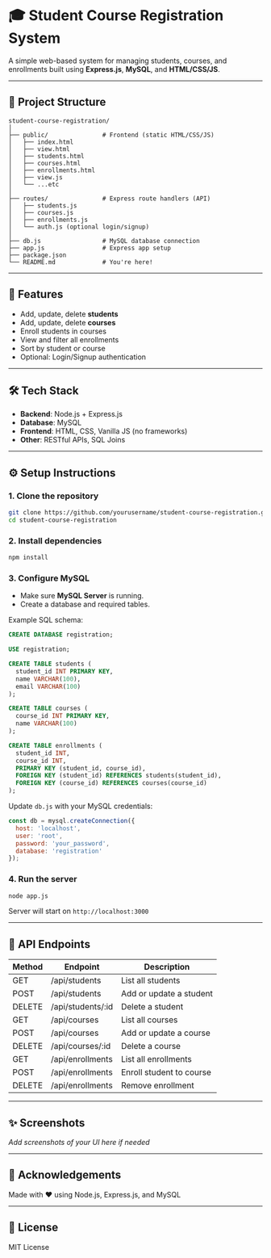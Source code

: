 # 🎓 Student Course Registration System

A simple web-based system for managing students, courses, and enrollments built using **Express.js**, **MySQL**, and **HTML/CSS/JS**.

---

## 📁 Project Structure

```
student-course-registration/
│
├── public/               # Frontend (static HTML/CSS/JS)
│   ├── index.html
│   ├── view.html
│   ├── students.html
│   ├── courses.html
│   ├── enrollments.html
│   ├── view.js
│   └── ...etc
│
├── routes/               # Express route handlers (API)
│   ├── students.js
│   ├── courses.js
│   ├── enrollments.js
│   └── auth.js (optional login/signup)
│
├── db.js                 # MySQL database connection
├── app.js                # Express app setup
├── package.json
└── README.md             # You're here!
```

---

## 🚀 Features

- Add, update, delete **students**
- Add, update, delete **courses**
- Enroll students in courses
- View and filter all enrollments
- Sort by student or course
- Optional: Login/Signup authentication

---

## 🛠 Tech Stack

- **Backend**: Node.js + Express.js
- **Database**: MySQL
- **Frontend**: HTML, CSS, Vanilla JS (no frameworks)
- **Other**: RESTful APIs, SQL Joins

---

## ⚙️ Setup Instructions

### 1. Clone the repository

```bash
git clone https://github.com/yourusername/student-course-registration.git
cd student-course-registration
```

### 2. Install dependencies

```bash
npm install
```

### 3. Configure MySQL

- Make sure **MySQL Server** is running.
- Create a database and required tables.

Example SQL schema:

```sql
CREATE DATABASE registration;

USE registration;

CREATE TABLE students (
  student_id INT PRIMARY KEY,
  name VARCHAR(100),
  email VARCHAR(100)
);

CREATE TABLE courses (
  course_id INT PRIMARY KEY,
  name VARCHAR(100)
);

CREATE TABLE enrollments (
  student_id INT,
  course_id INT,
  PRIMARY KEY (student_id, course_id),
  FOREIGN KEY (student_id) REFERENCES students(student_id),
  FOREIGN KEY (course_id) REFERENCES courses(course_id)
);
```

Update `db.js` with your MySQL credentials:

```js
const db = mysql.createConnection({
  host: 'localhost',
  user: 'root',
  password: 'your_password',
  database: 'registration'
});
```

### 4. Run the server

```bash
node app.js
```

Server will start on `http://localhost:3000`

---

## 🔗 API Endpoints

| Method | Endpoint            | Description              |
|--------|---------------------|--------------------------|
| GET    | /api/students       | List all students        |
| POST   | /api/students       | Add or update a student  |
| DELETE | /api/students/:id   | Delete a student         |
| GET    | /api/courses        | List all courses         |
| POST   | /api/courses        | Add or update a course   |
| DELETE | /api/courses/:id    | Delete a course          |
| GET    | /api/enrollments    | List all enrollments     |
| POST   | /api/enrollments    | Enroll student to course |
| DELETE | /api/enrollments    | Remove enrollment        |

---

## ✨ Screenshots

_Add screenshots of your UI here if needed_

---

## 🙌 Acknowledgements

Made with ❤️ using Node.js, Express.js, and MySQL

---

## 📜 License

MIT License